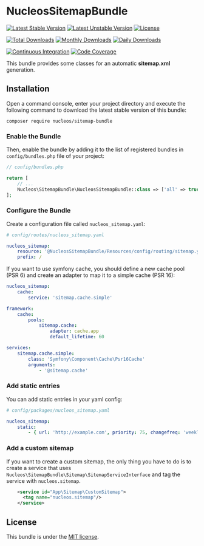 NucleosSitemapBundle
====================
[![Latest Stable Version](https://poser.pugx.org/nucleos/sitemap-bundle/v/stable)](https://packagist.org/packages/nucleos/sitemap-bundle)
[![Latest Unstable Version](https://poser.pugx.org/nucleos/sitemap-bundle/v/unstable)](https://packagist.org/packages/nucleos/sitemap-bundle)
[![License](https://poser.pugx.org/nucleos/sitemap-bundle/license)](https://packagist.org/packages/nucleos/sitemap-bundle)

[![Total Downloads](https://poser.pugx.org/nucleos/sitemap-bundle/downloads)](https://packagist.org/packages/nucleos/sitemap-bundle)
[![Monthly Downloads](https://poser.pugx.org/nucleos/sitemap-bundle/d/monthly)](https://packagist.org/packages/nucleos/sitemap-bundle)
[![Daily Downloads](https://poser.pugx.org/nucleos/sitemap-bundle/d/daily)](https://packagist.org/packages/nucleos/sitemap-bundle)

[![Continuous Integration](https://github.com/nucleos/NucleosSitemapBundle/workflows/Continuous%20Integration/badge.svg)](https://github.com/nucleos/NucleosSitemapBundle/actions)
[![Code Coverage](https://codecov.io/gh/nucleos/NucleosSitemapBundle/branch/master/graph/badge.svg)](https://codecov.io/gh/nucleos/NucleosSitemapBundle)

This bundle provides some classes for an automatic **sitemap.xml** generation.

## Installation

Open a command console, enter your project directory and execute the following command to download the latest stable version of this bundle:

```
composer require nucleos/sitemap-bundle
```

### Enable the Bundle

Then, enable the bundle by adding it to the list of registered bundles in `config/bundles.php` file of your project:

```php
// config/bundles.php

return [
    // ...
    Nucleos\SitemapBundle\NucleosSitemapBundle::class => ['all' => true],
];
```

### Configure the Bundle

Create a configuration file called `nucleos_sitemap.yaml`:

```yaml
# config/routes/nucleos_sitemap.yaml

nucleos_sitemap:
    resource: '@NucleosSitemapBundle/Resources/config/routing/sitemap.yml'
    prefix: /
```

If you want to use symfony cache, you should define a new cache pool (PSR 6) and create an adapter to map it to a simple cache (PSR 16):

```yaml
nucleos_sitemap:
    cache:
        service: 'sitemap.cache.simple'

framework:
    cache:
        pools:
            sitemap.cache:
                adapter: cache.app
                default_lifetime: 60

services:
    sitemap.cache.simple:
        class: 'Symfony\Component\Cache\Psr16Cache'
        arguments:
            - '@sitemap.cache'
```


### Add static entries

You can add static entries in your yaml config:

```yaml
# config/packages/nucleos_sitemap.yaml

nucleos_sitemap:
    static:
        - { url: 'http://example.com', priority: 75, changefreq: 'weekly' }
```

### Add a custom sitemap

If you want to create a custom sitemap, the only thing you have to do is to create a service that uses
`Nucleos\SitemapBundle\Sitemap\SitemapServiceInterface` and tag the service with `nucleos.sitemap`.

```xml
    <service id="App\Sitemap\CustomSitemap">
      <tag name="nucleos.sitemap"/>
    </service>
```

## License

This bundle is under the [MIT license](LICENSE.md).
